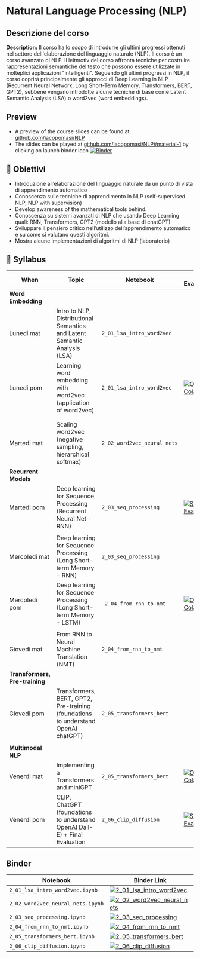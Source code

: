 # Natural Language Processing (NLP)

## Descrizione del corso


**Description:** Il corso ha lo scopo di introdurre gli ultimi progressi ottenuti nel settore dell'elaborazione del linguaggio naturale (NLP). Il corso è un corso avanzato di NLP. Il leitmotiv del corso affronta tecniche per costruire rappresentazioni semantiche del testo che possono essere utilizzate in molteplici applicazioni "intelligenti". Seguendo gli ultimi progressi in NLP, il corso coprirà principalmente gli approcci di Deep Learning in NLP (Recurrent Neural Network, Long Short-Term Memory, Transformers, BERT, GPT2), sebbene vengano introdotte alcune tecniche di base come Latent Semantic Analysis (LSA) o word2vec (word embeddings).

## Preview
- A preview of the course slides can be found at [github.com/iacopomasi/NLP](https://github.com/iacopomasi/NLP)
- The slides can be played at [github.com/iacopomasi/NLP#material-1](https://github.com/iacopomasi/NLP#material-1)
by clicking on launch binder icon [![Binder](https://mybinder.org/badge_logo.svg)](https://github.com/iacopomasi/NLP#material-1)

##  🎯 Obiettivi

- Introduzione all’elaborazione del linguaggio naturale da un punto di vista di apprendimento automatico
- Conoscenza sulle tecniche di apprendimento in NLP (self-supervised NLP, NLP with supervision)
- Develop awareness of the mathematical tools behind.
- Conoscenza su sistemi avanzati di NLP che usando Deep Learning quali: RNN, Transformers, GPT2 (modello alla base di chatGPT)
- Sviluppare il pensiero critico nell’utilizzo dell’apprendimento automatico e su come si valutano questi algoritmi.
- Mostra alcune implementazioni di algoritmi di NLP (laboratorio)


## 📖 Syllabus


| When                       | Topic                                                                          	 | Notebook                                    | Self Eval/Colab  |
|----------------------------|-----------------------------------------------------------------------------------|---------------------------------------------|------------------| 
| **Word Embedding**          |                                                                                	 |                                             |				  |
| Lunedi mat                  | Intro to NLP, Distributional Semantics and Latent Semantic Analysis (LSA)        | `2_01_lsa_intro_word2vec`                   |				  |
| Lunedi pom                  | Learning word embedding with word2vec (application of word2vec)                	 | `2_01_lsa_intro_word2vec`    			   |  [![Open In Colab](https://colab.research.google.com/assets/colab-badge.svg)](https://colab.research.google.com/drive/1hducyxe1RCvc1Z-fDtzLlQ1pGz4_s2Zk?usp=sharing) |
| 					          |                                                      
| 					          |                                                                                	 |                                             |				  |
| Martedi mat                 | Scaling word2vec (negative sampling, hierarchical softmax)                     	 | `2_02_word2vec_neural_nets`                 |				  |
| **Recurrent Models**        |                                                                                	 |                                             |				  |
| Martedi pom                 | Deep learning for Sequence Processing (Recurrent Neural Net - RNN)             	 | `2_03_seq_processing`					   | [![Self - Eval](https://img.shields.io/badge/Self-Eval-2ea44f)](https://www.dropbox.com/scl/fi/3dv0pa3bnxfmph2k3rqo5/NLP_self_eval_01.pdf?rlkey=2xm1zdghnbbni3r2k4uywjrfz&dl=0-)   |                          	 |                                             |				  |
| 					          |                                                      
| Mercoledi mat               | Deep learning for Sequence Processing (Long Short-term Memory - RNN)          	 | `2_03_seq_processing`					  |
| Mercoledi pom               | Deep learning for Sequence Processing (Long Short-term Memory - LSTM)            | ` 2_04_from_rnn_to_nmt`				   | [![Open In Colab](https://colab.research.google.com/assets/colab-badge.svg)](https://colab.research.google.com/drive/1GQDSuxrwq1BiNfF43MSmXd1TFdJk1One?usp=sharing) 				  |
| 					          |                                                                                	 |                                             |				  |
| Giovedi mat                 | From RNN to Neural Machine Translation (NMT)                                   	 | `2_04_from_rnn_to_nmt`                      |	  |
| **Transformers, Pre-training**|                                                                                 |                                             |				  |
| Giovedi pom                 | Transformers, BERT, GPT2, Pre-training (foundations to understand OpenAI chatGPT)| `2_05_transformers_bert`                    |				  |
| 					          |                                                                                	 |                                             |				  |
| **Multimodal NLP**          |                                                                                  |                                             |				  |
| Venerdi mat                 | Implementing a Transformers and miniGPT                                       	 |  `2_05_transformers_bert` 			       |[![Open In Colab](https://colab.research.google.com/assets/colab-badge.svg)](https://colab.research.google.com/drive/1BPpL0utXcJFWyjsNf1xxAR1grzkBFdWT?usp=sharing) 				  |
| Venerdi pom                 | CLIP, ChatGPT (foundations to understand OpenAI Dall-E) + Final Evaluation          	 | `2_06_clip_diffusion`                       | [![Self - Eval](https://img.shields.io/badge/Self-Eval-2ea44f)](https://www.dropbox.com/scl/fi/aiuvs9fza72gpivr9avw6/_NLP__Self_Eval_02.pdf?rlkey=avmawe7m7xe1g78cl8q7mm7bi&dl=0)   |


## Binder

| Notebook                               | Binder Link                                                                                                                                    |
|---------------------------------------- |----------------------------------------------------------------------------------------------------------------------------------------------- |
| `2_01_lsa_intro_word2vec.ipynb`         | [![2_01_lsa_intro_word2vec](https://mybinder.org/badge_logo.svg) ](https://mybinder.org/v2/gh/iacopomasi/NLP/HEAD?urlpath=/tree/course/AA2324/2_01_lsa_intro_word2vec/2_01_lsa_intro_word2vec.ipynb)
| `2_02_word2vec_neural_nets.ipynb`         | [![2_02_word2vec_neural_nets](https://mybinder.org/badge_logo.svg) ](https://mybinder.org/v2/gh/iacopomasi/NLP/HEAD?urlpath=/tree/course/AA2324/2_02_word2vec_neural_nets/2_02_word2vec_neural_nets.ipynb)
| `2_03_seq_processing.ipynb`         | [![2_03_seq_processing](https://mybinder.org/badge_logo.svg) ](https://mybinder.org/v2/gh/iacopomasi/NLP/HEAD?urlpath=/tree/course/AA2324/2_03_seq_processing/2_03_seq_processing.ipynb)
| `2_04_from_rnn_to_nmt.ipynb`         | [![2_04_from_rnn_to_nmt](https://mybinder.org/badge_logo.svg) ](https://mybinder.org/v2/gh/iacopomasi/NLP/HEAD?urlpath=/tree/course/AA2324/2_04_from_rnn_to_nmt/2_04_from_rnn_to_nmt.ipynb)
| `2_05_transformers_bert.ipynb`         | [![2_05_transformers_bert](https://mybinder.org/badge_logo.svg) ](https://mybinder.org/v2/gh/iacopomasi/NLP/HEAD?urlpath=/tree/course/AA2324/2_05_transformers_bert/2_05_transformers_bert.ipynb)
| `2_06_clip_diffusion.ipynb`         | [![2_06_clip_diffusion](https://mybinder.org/badge_logo.svg) ](https://mybinder.org/v2/gh/iacopomasi/NLP/HEAD?urlpath=/tree/course/AA2324/2_06_clip_diffusion/2_06_clip_diffusion.ipynb)

